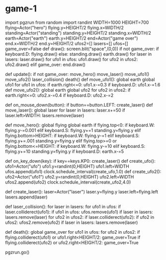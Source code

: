 # game-1
import pgzrun
from random import randint
WIDTH=1000
HEIGHT=700
flying=Actor("hero")
flying.y=HEIGHT/2
flying.x=WIDTH/2
standing=Actor("standing")
standing.y=HEIGHT/2
standing.x=WIDTH/2
earth=Actor("earth")
earth.y=HEIGHT/2
end=Actor("game over")
end.x=WIDTH/2
end.y=HEIGHT/2
ufos2=[]
lasers=[]
ufos=[]
game_over=False
def draw():
    screen.blit("space",(0,0))
    if not game_over:
        if keyboard.D:
            flying.draw()
        else:
            standing.draw()
        earth.draw()
        for laser in lasers:
            laser.draw()
        for ufo1 in ufos: 
            ufo1.draw()
        for ufo2 in ufos2:
            ufo2.draw()
    elif game_over:
        end.draw()

def update():
    if not game_over:
        move_hero()
        move_laser()
        move_ufo1()
        move_ufo2()
        laser_collision()
        death()
def move_ufo1():
    global earth
    global ufo1
    for ufo1 in ufos:
        if earth.right<=0:
            ufo1.x-=0.3
            if keyboard.D:
                ufo1.x-=1.6
def move_ufo2():
    global earth
    global ufo2
    for ufo2 in ufos2:
        if earth.right<=0:
            ufo2.x-=0.4
            if keyboard.D:
                ufo2.x-=2

def on_mouse_down(button):
    if button==button.LEFT:
        create_laser()
def move_laser():
    global laser
    for laser in lasers:
        laser.x+=50
        if laser.left>WIDTH:
            lasers.remove(laser)

def move_hero():
    global flying
    global earth
    if flying.top<0:
        if keyboard.W:
            flying.y-=0.001
        elif keyboard.S:
            flying.y+=1
        standing.y=flying.y
    elif flying.bottom>HEIGHT:
        if keyboard.W:
            flying.y-=1
        elif keyboard.S:
            flying.y+=.001
            standing.y=flying.y
    elif flying.top>=0 or flying.bottom<=HEIGHT:
        if keyboard.W:
            flying.y-=10
        elif keyboard.S:
            flying.y+=10
        standing.y=flying.y
    if keyboard.D:
        earth.x-=5

def on_key_down(key):
    if key==keys.KP0:
        create_laser()
def create_ufo():
    ufo1=Actor("ufo")
    ufo1.y=randint(0,HEIGHT)
    ufo1.left=WIDTH
    ufos.append(ufo1)
clock.schedule_interval(create_ufo,1.0)
def create_ufo2():
    ufo2=Actor("ufo1")
    ufo2.y=randint(0,HEIGHT)
    ufo2.left=WIDTH
    ufos2.append(ufo2)
clock.schedule_interval(create_ufo2,4.0)

def create_laser():
    laser=Actor("laser")
    laser.y=flying.y
    laser.left=flying.left
    lasers.append(laser)

def laser_collision():
    for laser in lasers:
        for ufo1 in ufos:
            if laser.colliderect(ufo1):
                if ufo1 in ufos:
                    ufos.remove(ufo1)
                if laser in lasers:
                    lasers.remove(laser)
        for ufo2 in ufos2:
            if laser.colliderect(ufo2):
                if ufo2 in ufos2:
                    ufos2.remove(ufo2)
                if laser in lasers:
                    lasers.remove(laser)
                        
def death():
    global game_over
    for ufo1 in ufos:
        for ufo2 in ufos2:
            if flying.colliderect(ufo1) or ufo1.right<HEIGHT/2:
                game_over=True
            if flying.colliderect(ufo2) or ufo2.right<HEIGHT/2:
                game_over=True


pgzrun.go()
